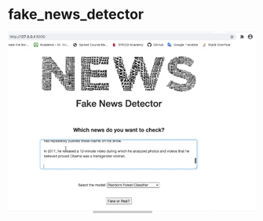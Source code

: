 # fake_news_detector
![Alt Text](https://github.com/madinamarat/fake_news_detector/blob/master/data/fake_news_web.gif)
